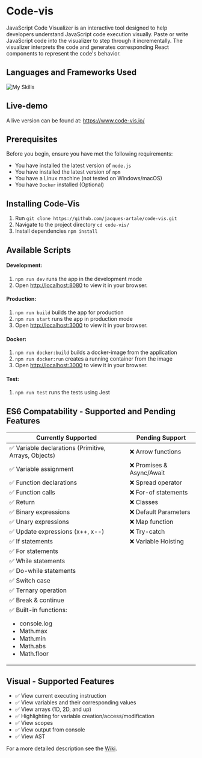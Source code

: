 # Code-vis
JavaScript Code Visualizer is an interactive tool designed to help developers understand JavaScript code execution visually. Paste or write JavaScript code into the visualizer to step through it incrementally. The visualizer interprets the code and generates corresponding React components to represent the code's behavior.

## Languages and Frameworks Used
![My Skills](https://skillicons.dev/icons?i=js,html,css,react,webpack,docker)

## Live-demo
A live version can be found at: https://www.code-vis.io/

## Prerequisites
Before you begin, ensure you have met the following requirements:
- You have installed the latest version of `node.js`
- You have installed the latest version of `npm`
- You have a Linux machine (not tested on Windows/macOS)
- You have `Docker` installed (Optional)

## Installing Code-Vis
1. Run `git clone https://github.com/jacques-artale/code-vis.git`
2. Navigate to the project directory `cd code-vis/`
3. Install dependencies `npm install`

## Available Scripts
#### Development:
1. `npm run dev` runs the app in the development mode
2. Open [http://localhost:8080](http://localhost:8080) to view it in your browser.
#### Production:
1. `npm run build` builds the app for production
2. `npm run start` runs the app in production mode
3. Open [http://localhost:3000](http://localhost:3000) to view it in your browser.
#### Docker:
1. `npm run docker:build` builds a docker-image from the application
2. `npm run docker:run` creates a running container from the image
3. Open [http://localhost:3000](http://localhost:3000) to view it in your browser.
#### Test:
1. `npm run test` runs the tests using Jest

## ES6 Compatability - Supported and Pending Features
| Currently Supported | Pending Support |
|----------|----------|
|✅ Variable declarations (Primitive, Arrays, Objects)|❌ Arrow functions|
|✅ Variable assignment|❌ Promises & Async/Await|
|✅ Function declarations|❌ Spread operator|
|✅ Function calls|❌ For-of statements|
|✅ Return|❌ Classes|
|✅ Binary expressions|❌ Default Parameters|
|✅ Unary expressions|❌ Map function|
|✅ Update expressions (x++, x--)|❌ Try-catch|
|✅ If statements|❌ Variable Hoisting|
|✅ For statements||
|✅ While statements||
|✅ Do-while statements||
|✅ Switch case||
|✅ Ternary operation||
|✅ Break & continue||
|✅ Built-in functions:<ul><li>console.log</li><li>Math.max</li><li>Math.min</li><li>Math.abs</li><li>Math.floor</li></ul>||

## Visual - Supported Features
- ✅ View current executing instruction
- ✅ View variables and their corresponding values
- ✅ View arrays (1D, 2D, and up)
- ✅ Highlighting for variable creation/access/modification
- ✅ View scopes
- ✅ View output from console
- ✅ View AST

For a more detailed description see the [Wiki](https://github.com/jacques-artale/code-vis/wiki).
